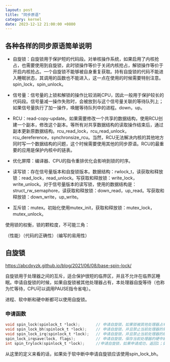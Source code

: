 ```yaml
---
layout: post
title: "同步原语"
category: kernel
date: 2023-12-12 21:00:00 +0800
---
```


## 各种各样的同步原语简单说明

* 自旋锁：自旋锁用于保护短的代码段。对单核操作系统，如果启用了内核抢占，也需要使用到自旋锁，此时锁操作等价于关闭内核抢占，解锁操作等价于开启内核抢占。一个自旋锁不能够被自身重复获取。持有自旋锁的代码不能进入睡眠状态，其调用的函数也不能进入，这一点在使用的时候需要特别注意。spin_lock，spin_unlock。

* 信号量：信号量的上锁和解锁的操作比较消耗CPU，因此一般用于保护较长的代码段。信号量减一操作失败时，会被放到与这个信号量关联的等待队列上；如果信号量执行了加一操作，唤醒等待队列中的进程。down，up。

* RCU：read-copy-update。如果需要修改一个共享的数据结构，使用RCU创建一个副本，修改这个副本。等所有对共享数据结构的读取操作结束后，通过副本更新原数据结构。rcu_read_lock，rcu_read_unlock，rcu_dereference，synchronsize_rcu。当然，RCU无法解决内核的其他地方同时写一个数据结构的问题，这个时候需要使用其他的同步原语。RCU的最重要的应用是保护内核中的链表。

* 优化屏障：编译器、CPU的指令重排优化会影响到锁的时序。

* 读写锁：存在信号量版本和自旋锁版本。数据结构：rwlock_t，读获取和释放锁：read_lock，read_unlock。写获取和释放锁：write_lock，write_unlock。对于信号量版本的读写锁，使用的数据结构是：struct_rw_semaphore，读获取和释放锁：down_read，up_read。写获取和释放锁：down_write，up_write。

* 互斥锁：mutex。初始化使用mutex_init，获取和释放锁：mutex_lock，mutex_unlock。

使用锁的权衡，锁的颗粒度，不可能三角：

（性能）（代码的正确性）（编写的易用性）

## 自旋锁

<https://abcdxyzk.github.io/blog/2021/06/08/base-spin-lock/>

自旋锁用于处理器之间的互斥，适合保护很短的临界区，并且不允许在临界区睡眠。申请自旋锁的时候，如果自旋锁被其他处理器占有，本处理器自旋等待（也称为忙等待，CPU可以调用PAUSE指令省电）。

进程、软中断和硬中断都可以使用自旋锁。

### 申请函数

```c
void spin_lock(spinlock_t *lock);       // 申请自旋锁，如果锁被其他处理器占有，当前处理器自旋等待。
void spin_lock_bh(spinlock_t *lock);    // 申请自旋锁，并且禁止当前处理器的软中断。
void spin_lock_irq(spinlock_t *lock);   // 申请自旋锁，并且禁止当前处理器的硬中断。
spin_lock_irqsave(lock, flags);         // 申请自旋锁，保存当前处理器的硬中断状态，并且禁止当前处理器的硬中断。
int spin_trylock(spinlock_t *lock);     //申请自旋锁，如果申请成功，返回1；如果锁被其他处理器占有，当前处理器不等待，立即返回0。
```

从这里的定义来看的话，如果处于软中断中申请自旋锁应该使用spin_lock_bh。
